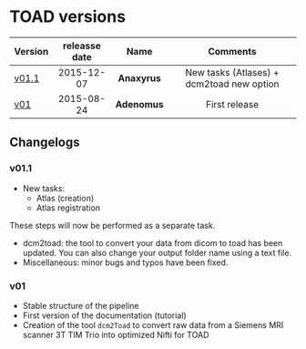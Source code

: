 # TOAD versions

| Version                  | releasse date  | Name | Comments                    |
| :----------------------- | :-------------: | :---: | :------------------------------: |
| [v01.1](versions.md###v01) | 2015-12-07   | **Anaxyrus**  | New tasks (Atlases)  + dcm2toad new option           |
| [v01](versions.md###v01) | 2015-08-24     | **Adenomus**  | First release              |

## Changelogs

### v01.1

- New tasks: 
  - Atlas (creation)
  - Atlas registration

These steps will now be performed as a separate task.

- dcm2toad: the tool to convert your data from dicom to toad has been updated. You can also change your output folder name using a text file.
- Miscellaneous:  minor bugs and typos have been fixed.

### v01

- Stable structure of the pipeline
- First version of the documentation (tutorial)
- Creation of the tool `dcm2Toad` to convert raw data from a Siemens MRI scanner 3T TIM Trio into optimized Nifti for TOAD

